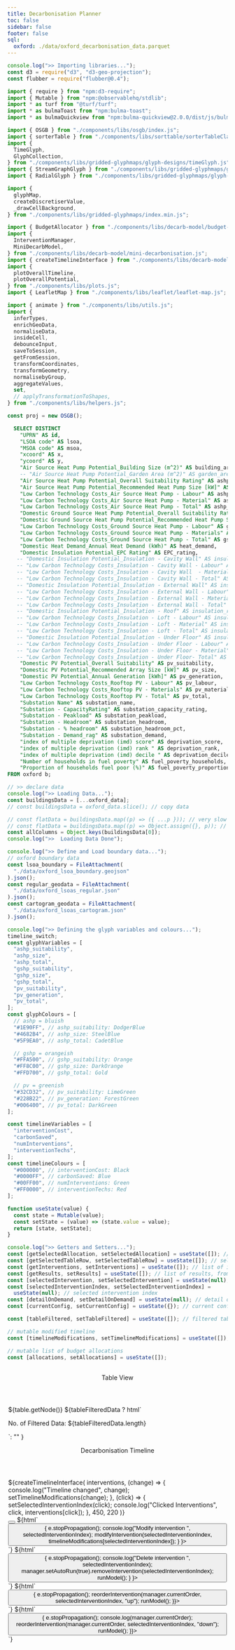 ```yaml
---
title: Decarbonisation Planner
toc: false
sidebar: false
footer: false
sql:
  oxford: ./data/oxford_decarbonisation_data.parquet
---
```


<!-------- Stylesheets -------->
<link rel="stylesheet" href="https://cdn.jsdelivr.net/npm/bulma@1.0.2/css/bulma.min.css">
<link rel="stylesheet" href="./styles/bulma-quickview.min.css">
<link rel="stylesheet" href="https://cdnjs.cloudflare.com/ajax/libs/font-awesome/6.0.0-beta3/css/all.min.css">
<link rel="stylesheet" href="./styles/dashboard.css">

<!-- ------------ Imports ------------ -->

```js
console.log(">> Importing libraries...");
const d3 = require("d3", "d3-geo-projection");
const flubber = require("flubber@0.4");

import { require } from "npm:d3-require";
import { Mutable } from "npm:@observablehq/stdlib";
import * as turf from "@turf/turf";
import * as bulmaToast from "npm:bulma-toast";
import * as bulmaQuickview from "npm:bulma-quickview@2.0.0/dist/js/bulma-quickview.js";

import { OSGB } from "./components/libs/osgb/index.js";
import { sorterTable } from "./components/libs/sorttable/sorterTableClass.js";
import {
  TimeGlyph,
  GlyphCollection,
} from "./components/libs/gridded-glyphmaps/glyph-designs/timeGlyph.js";
import { StreamGraphGlyph } from "./components/libs/gridded-glyphmaps/glyph-designs/mirrorTimeGlyph.js";
import { RadialGlyph } from "./components/libs/gridded-glyphmaps/glyph-designs/radialglyph.js";

import {
  glyphMap,
  createDiscretiserValue,
  _drawCellBackground,
} from "./components/libs/gridded-glyphmaps/index.min.js";

import { BudgetAllocator } from "./components/libs/decarb-model/budget-allocator.js";
import {
  InterventionManager,
  MiniDecarbModel,
} from "./components/libs/decarb-model/mini-decarbonisation.js";
import { createTimelineInterface } from "./components/libs/decarb-model/timeline.js";
import {
  plotOverallTimeline,
  plotOverallPotential,
} from "./components/libs/plots.js";
import { LeafletMap } from "./components/libs/leaflet/leaflet-map.js";

import { animate } from "./components/libs/utils.js";
import {
  inferTypes,
  enrichGeoData,
  normaliseData,
  insideCell,
  debounceInput,
  saveToSession,
  getFromSession,
  transformCoordinates,
  transformGeometry,
  normalisebyGroup,
  aggregateValues,
  set,
  // applyTransformationToShapes,
} from "./components/libs/helpers.js";
```

```js
const proj = new OSGB();
```

<!-- ---------------- Loading Raw Data ---------------- -->

```sql id=oxford_data
  SELECT DISTINCT
    "UPRN" AS id,
    "LSOA code" AS lsoa,
    "MSOA code" AS msoa,
    "xcoord" AS x,
    "ycoord" AS y,
    "Air Source Heat Pump Potential_Building Size (m^2)" AS building_area,
    -- "Air Source Heat Pump Potential_Garden Area (m^2)" AS garden_area,
    "Air Source Heat Pump Potential_Overall Suitability Rating" AS ashp_suitability,
    "Air Source Heat Pump Potential_Recommended Heat Pump Size [kW]" AS ashp_size,
    "Low Carbon Technology Costs_Air Source Heat Pump - Labour" AS ashp_labour,
    "Low Carbon Technology Costs_Air Source Heat Pump - Material" AS ashp_material,
    "Low Carbon Technology Costs_Air Source Heat Pump - Total" AS ashp_total,
    "Domestic Ground Source Heat Pump Potential_Overall Suitability Rating" AS gshp_suitability,
    "Domestic Ground Source Heat Pump Potential_Recommended Heat Pump Size [kW]" AS gshp_size,
    "Low Carbon Technology Costs_Ground Source Heat Pump - Labour" AS gshp_labour,
    "Low Carbon Technology Costs_Ground Source Heat Pump - Materials" AS gshp_material,
    "Low Carbon Technology Costs_Ground Source Heat Pump - Total" AS gshp_total,
    "Domestic Heat Demand_Annual Heat Demand (kWh)" AS heat_demand,
    "Domestic Insulation Potential_EPC Rating" AS EPC_rating,
   -- "Domestic Insulation Potential_Insulation - Cavity Wall" AS insulation_cwall,
   -- "Low Carbon Technology Costs_Insulation - Cavity Wall - Labour" AS insulation_cwall_labour,
   -- "Low Carbon Technology Costs_Insulation - Cavity Wall  - Materials" AS insulation_cwall_materials,
   -- "Low Carbon Technology Costs_Insulation - Cavity Wall - Total" AS insulation_cwall_total,
   -- "Domestic Insulation Potential_Insulation - External Wall" AS insulation_ewall,
   -- "Low Carbon Technology Costs_Insulation - External Wall - Labour" AS insulation_ewall_labour,
   -- "Low Carbon Technology Costs_Insulation - External Wall - Material" AS insulation_ewall_materials,
   -- "Low Carbon Technology Costs_Insulation - External Wall - Total" AS insulation_ewall_total,
   -- "Domestic Insulation Potential_Insulation - Roof" AS insulation_roof,
   -- "Low Carbon Technology Costs_Insulation - Loft - Labour" AS insulation_roof_labour,
   -- "Low Carbon Technology Costs_Insulation - Loft - Material" AS insulation_roof_materials,
   -- "Low Carbon Technology Costs_Insulation - Loft - Total" AS insulation_roof_total,
   -- "Domestic Insulation Potential_Insulation - Under Floor" AS insulation_floor,
   -- "Low Carbon Technology Costs_Insulation - Under Floor - Labour" AS insulation_floor_labour,
   -- "Low Carbon Technology Costs_Insulation - Under Floor - Material" AS insulation_floor_materials,
   -- "Low Carbon Technology Costs_Insulation - Under Floor- Total" AS insulation_floor_total,
    "Domestic PV Potential_Overall Suitability" AS pv_suitability,
    "Domestic PV Potential_Recommended Array Size [kW]" AS pv_size,
    "Domestic PV Potential_Annual Generation [kWh]" AS pv_generation,
    "Low Carbon Technology Costs_Rooftop PV - Labour" AS pv_labour,
    "Low Carbon Technology Costs_Rooftop PV - Materials" AS pv_material,
    "Low Carbon Technology Costs_Rooftop PV - Total" AS pv_total,
    "Substation Name" AS substation_name,
    "Substation - CapacityRating" AS substation_capacity_rating,
    "Substation - Peakload" AS substation_peakload,
    "Substation - Headroom" AS substation_headroom,
    "Substation - % headroom" AS substation_headroom_pct,
    "Substation - Demand_rag" AS substation_demand,
    "index of multiple deprivation (imd) score" AS deprivation_score,
    "index of multiple deprivation (imd) rank " AS deprivation_rank,
    "index of multiple deprivation (imd) decile " AS deprivation_decile,
    "Number of households in fuel poverty" AS fuel_poverty_households,
    "Proportion of households fuel poor (%)" AS fuel_poverty_proportion
FROM oxford b;
```

```js
// >> declare data
console.log(">> Loading Data...");
const buildingsData = [...oxford_data];
// const buildingsData = oxford_data.slice(); // copy data
```

```js
// const flatData = buildingsData.map((p) => ({ ...p })); // very slow
// const flatData = buildingsData.map((p) => Object.assign({}, p)); // even slower
const allColumns = Object.keys(buildingsData[0]);
console.log(">>  Loading Data Done");
```

```js
console.log(">> Define and Load boundary data...");
// oxford boundary data
const lsoa_boundary = FileAttachment(
  "./data/oxford_lsoa_boundary.geojson"
).json();
const regular_geodata = FileAttachment(
  "./data/oxford_lsoas_regular.json"
).json();
const cartogram_geodata = FileAttachment(
  "./data/oxford_lsoas_cartogram.json"
).json();
```

```js
console.log(">> Defining the glyph variables and colours...");
timeline_switch;
const glyphVariables = [
  "ashp_suitability",
  "ashp_size",
  "ashp_total",
  "gshp_suitability",
  "gshp_size",
  "gshp_total",
  "pv_suitability",
  "pv_generation",
  "pv_total",
];
const glyphColours = [
  // ashp = bluish
  "#1E90FF", // ashp_suitability: DodgerBlue
  "#4682B4", // ashp_size: SteelBlue
  "#5F9EA0", // ashp_total: CadetBlue

  // gshp = orangeish
  "#FFA500", // gshp_suitability: Orange
  "#FF8C00", // gshp_size: DarkOrange
  "#FFD700", // gshp_total: Gold

  // pv = greenish
  "#32CD32", // pv_suitability: LimeGreen
  "#228B22", // pv_generation: ForestGreen
  "#006400", // pv_total: DarkGreen
];

const timelineVariables = [
  "interventionCost",
  "carbonSaved",
  "numInterventions",
  "interventionTechs",
];
const timelineColours = [
  "#000000", // interventionCost: Black
  "#0000FF", // carbonSaved: Blue
  "#00FF00", // numInterventions: Green
  "#FF0000", // interventionTechs: Red
];
```

<!-- ------------ Getter-Setter ------------ -->

```js
function useState(value) {
  const state = Mutable(value);
  const setState = (value) => (state.value = value);
  return [state, setState];
}
```

```js
console.log(">> Getters and Setters...");
const [getSelectedAllocation, setSelectedAllocation] = useState([]); // selected allocation
const [getSelectedTableRow, setSelectedTableRow] = useState([]); // selected table row
const [getInterventions, setInterventions] = useState([]); // list of interventions
const [getResults, setResults] = useState([]); // list of results, from running model
const [selectedIntervention, setSelectedIntervention] = useState(null); // selected intervention in timeline
const [selectedInterventionIndex, setSelectedInterventionIndex] =
  useState(null); // selected intervention index
const [detailOnDemand, setDetailOnDemand] = useState(null); // detail on demand on map
const [currentConfig, setCurrentConfig] = useState({}); // current configuration
```

```js
const [tableFiltered, setTableFiltered] = useState([]); // filtered table
```

```js
// mutable modified timeline
const [timelineModifications, setTimelineModifications] = useState([]); // list of budget allocations
```

```js
// mutable list of budget allocations
const [allocations, setAllocations] = useState([]);
```

<!-- ---------------- HTML Layout ---------------- -->

<!-- <div class="card">
  <div class="card-content">
    Cell 1
    ${resize((width, height) => {
        return html`<div style="width:${width}px;background-color:lightblue">${width} ${height}</div>`;
    })}
    ${resize((width, height) => console.log("width and height 1", {width, height}))}
  </div>
</div> -->

<div class="grid-container" style="padding:2px; height:100vh;">
  <div id="left-panel" style="overflow-x:hidden; overflow-y:hidden; height:96vh;">
    <div class="left-top">
      <div class="card" style="overflow-x:hidden;">
          <header class="quickview-header">
            <p class="title">Table View </p>
          </header>
          <div class="card-content">
            <div class="content">
              <!-- ${ObsTable} -->
              ${table.getNode()}
              ${tableFilteredData ? html`<p> No. of Filtered Data: ${tableFilteredData.length} </p>`: "" }
            </div>
          </div>
        </div>
    </div> <!-- left top -->
    <div class="left-bottom">
        <div class="card" style="overflow-y: hidden;">
        <header class="quickview-header">
          <p class="title">Decarbonisation Timeline</p>
        </header>
        <div class="card-content">
          <div class="content">
            <div id="graph-container">
              <div id="timeline-panel">
                ${createTimelineInterface(
                interventions,
                (change) => {
                  console.log("Timeline changed", change);
                  setTimelineModifications(change);
                },
                (click) => {
                  setSelectedInterventionIndex(click);
                  console.log("Clicked Interventions", click, interventions[click]);
                },
                450,
                220
              )}
              </div> <!-- timeline panel -->
              <nav id="timeline-buttons">
                <button id="openQuickviewButton" data-show="quickview" class="btn tooltip" data-tooltip="Add New Intervention" aria-label="Add">
                  <i class="fas fa-plus"></i>
                </button>
                ${html`<button class="btn edit tooltip" data-tooltip="Apply Modification" aria-label="Edit"
                  onclick=${(e) => {
                    e.stopPropagation();
                    console.log("Modify intervention ", selectedInterventionIndex);
                    modifyIntervention(selectedInterventionIndex, timelineModifications[selectedInterventionIndex]);
                 }
                }>
                <i class="fas fa-edit" style="color:green;"></i>
              </button>`}
                ${html`<button class="btn erase tooltip" data-tooltip="Remove Intervention" aria-label="Delete"
                  onclick=${(e) => {
                    e.stopPropagation();
                    console.log("Delete intervention ", selectedInterventionIndex);
                    manager.setAutoRun(true).removeIntervention(selectedInterventionIndex);
                    runModel();
                 }
                }>
                <i class="fas fa-trash" style="color:red;"></i>
              </button>`}
              ${html`<button class="btn move-up tooltip" data-tooltip="Move Up" aria-label="Move Up"
                  onclick=${(e) => {
                    e.stopPropagation();
                    reorderIntervention(manager.currentOrder, selectedInterventionIndex, "up");
                    runModel();
                }}>
                <i class="fas fa-arrow-up"></i>
              </button>`}
                ${html`<button class="btn move-down tooltip" data-tooltip="Move Down" aria-label="Move Down"
                  onclick=${(e) => {
                    e.stopPropagation();
                    console.log(manager.currentOrder);
                    reorderIntervention(manager.currentOrder, selectedInterventionIndex, "down");
                    runModel();
                }}>
                <i class="fas fa-arrow-down"></i>
              </button>`}
              </nav>
            </div> <!-- graph container -->
          </div>
        </div>
      </div> <!-- card -->
    </div> <!-- left bottom -->
    </div> <!-- left panel -->

  <div id="main-panel">
    <div class="card" style="overflow-x:hidden; overflow-y:hidden; height:96vh;">
      <header class="quickview-header">
        <p class="title">Map View</p>
      </header>
      <div class="card-content">
        <div class="content">
          ${mapAggregationInput}
          ${(map_aggregate === "Building Level") ? "": timelineSwitchInput}
          ${(map_aggregate === "Building Level") ? toggleGridmaps : ""}
          ${(map_aggregate === "LSOA Level") ? html`${playButton} ${morphFactorInput}` : ""}
          <!-- ${html`${playButton} ${morphFactorInput}`} -->
          ${resize((width, height) => createGlyphMap(map_aggregate, width, height))}
          ${resize((width, height) => console.log("width and height", {width, height}))}
        </div>
      </div>
    </div>
  </div>
</div>

<!-------- MODAL/QVIEW -------->
<div id="quickviewDefault" class="quickview is-left">
  <header class="quickview-header">
    <p class="title">New Budget Allocation</p>
    <span class="delete" data-dismiss="quickview" id="closeQuickviewButton"></span>
  </header>
  <div class="quickview-body">
    ${tableFilteredData ? html`<i> Using ${tableFilteredData.length} Filtered Data </i>`: "" }
    <div class="quickview-block">
      <form id="quickviewForm">
        <!-- Technology Selection -->
        <div class="field">
          <label class="label">Technology</label>
          <div class="control">
            <div class="select is-arrowless">
            ${techsInput}
            </div>
          </div>
        </div>
        <!-- Total Budget -->
        <div class="field">
          <label class="label">Total Budget (in thousand £)</label>
          <div class="control">
            ${totalBudgetInput}
            <!-- <input id="totalBudgetInput" class="input" type="number" placeholder="Enter total budget" required> -->
          </div>
        </div>
        <!-- Start Year -->
        <div class="field">
          <label class="label">Start Year</label>
          <div class="control">
          ${startYearInput}
            <!-- <input id="startYearInput" class="input" type="number" placeholder="e.g., 2024" required> -->
          </div>
        </div>
        <!-- Project Length -->
        <div class="field">
          <label class="label">Project Length (years)</label>
          <div class="control">
            ${projectLengthInput}
            <!-- <input id="projectLengthInput" class="slider is-fullwidth" type="range" min="1" max="10" step="1" value="5"> -->
            <span id="projectLengthValue">${project_length}</span> years
          </div>
        </div>
        <!-- Budget Allocation Type -->
        <div class="field">
          <label class="label">Budget Allocation Type</label>
          <div class="control">
            ${allocationTypeInput}
            <!-- <label class="radio">
              <input type="radio" name="allocationType" value="linear" checked>
              Linear
            </label>
            <label class="radio">
              <input type="radio" name="allocationType" value="sqrt">
              Sqrt
            </label>
            <label class="radio">
              <input type="radio" name="allocationType" value="exp">
              Exp
            </label>
            <label class="radio">
              <input type="radio" name="allocationType" value="cubic">
              Cubic
            </label> -->
            </div>
          <div class="field">
            ${flipButtonInput}
          </div> <!-- control -->
        </div>
        <!-- visual budget allocator  -->
        <div class="field">
          ${budgetVisualiser}
        </div>
      </form>
    </div>
  </div>
  <footer class="quickview-footer">
    <button class="button is-light" id="cancelButton">Cancel</button>
    <button class="button is-success" id="addInterventionBtn">Add New Intervention</button>
  </footer>
</div>

```js
const openQuickviewButton = document.getElementById("openQuickviewButton");
const closeQuickviewButton = document.getElementById("closeQuickviewButton");
const quickviewDefault = document.getElementById("quickviewDefault");
const cancelButton = document.getElementById("cancelButton");

openQuickviewButton.addEventListener("click", () => {
  quickviewDefault.classList.add("is-active");
});

closeQuickviewButton.addEventListener("click", () => {
  quickviewDefault.classList.remove("is-active");
});

cancelButton.addEventListener("click", () => {
  quickviewDefault.classList.remove("is-active");
});
```

```js
// display(html`<p>"Grouped Intervention"</p>`);
const groupedData = MiniDecarbModel.group(data, ["lsoa", "interventionYear"]);
// display(groupedData);
```

```js
// display(html`<p>"Transformed Grouped Intervention"</p>`);
const timelineDataArray = [
  "interventionCost",
  "carbonSaved",
  "numInterventions",
];
```

```js
function transformInterventionData(data, lsoaCode, fields) {
  // Get the specific LSOA data
  const lsoaData = data[lsoaCode];
  if (!lsoaData?.children) {
    return [];
  }

  // Transform the data
  return Object.entries(lsoaData.children).map(([year, interventions]) => {
    // Initialize yearData with the year
    const yearData = { year };

    // Initialize selected fields with 0
    fields.forEach((field) => {
      yearData[field] = 0;
    });

    // Aggregate data from all interventions in the year
    interventions.forEach((intervention) => {
      // console.log(">>> transforming interventions", intervention);
      if (intervention) {
        fields.forEach((field) => {
          if (intervention[field] !== undefined) {
            yearData[field] += intervention[field];
          }
        });
      }
    });

    // round all numerical values to 2 decimal places
    Object.keys(yearData).forEach((key) => {
      if (typeof yearData[key] === "number") {
        yearData[key] = Math.round(yearData[key] * 100) / 100;
      }
    });

    return yearData;
  });
}
```

<!-- ---------------- Intervention Managers ---------------- -->

```js
// --- Define the list of technologies ---
const listOfTech = {
  ASHP: {
    name: "ASHP",
    config: {
      suitabilityKey: "ashp_suitability",
      labourKey: "ashp_labour",
      materialKey: "ashp_material",
      savingsKey: "heat_demand",
    },
  },
  PV: {
    name: "PV",
    config: {
      suitabilityKey: "pv_suitability",
      labourKey: "pv_labour",
      materialKey: "pv_material",
      savingsKey: "pv_generation",
    },
  },
  GSHP: {
    name: "GSHP",
    config: {
      suitabilityKey: "gshp_suitability",
      labourKey: "gshp_labour",
      materialKey: "gshp_material",
      savingsKey: "gshp_size",
    },
  },
  // Insulation: {
  //   name: "Insulation",
  //   config: {
  //     suitabilityKey: "insulation_rating",
  //     labourKey: "insulation_cwall_labour",
  //     materialKey: "insulation_cwall_materials",
  //     savingsKey: "insulation_cwall",
  //   },
  // },
};

// --- Create an InterventionManager instance ---
const manager = new InterventionManager(buildingsData, listOfTech);
```

<!-- ---------------- Input form declarations ---------------- -->

```js
// --- technology ---
const techsInput = Inputs.select(["PV", "ASHP", "GSHP", "Optimise All"], {
  // label: html`<b>Technology</b>`,
  value: "ASHP",
  // submit: true,
  // disabled: selectedIntervention ? true : false,
});
// techsInput.style["max-width"] = "300px";
Object.assign(techsInput, {
  oninput: (event) => event.isTrusted && event.stopImmediatePropagation(),
  onchange: (event) => event.currentTarget.dispatchEvent(new Event("input")),
});
const technology = Generators.input(techsInput);
// display(techsInput);
```

```js
// --- total budget ---
const totalBudgetInput = html`<input
  id="totalBudgetInput"
  class="input"
  value="100"
  type="text"
  placeholder="Enter total budget"
/>`;
// totalBudgetInput.style["max-width"] = "300px";
Object.assign(totalBudgetInput, {
  oninput: (event) => event.isTrusted && event.stopImmediatePropagation(),
  onchange: (event) => event.currentTarget.dispatchEvent(new Event("input")),
});
const total_budget = Generators.input(totalBudgetInput);
// console.log("totalBudgetInput total: ", total_budget);

totalBudgetInput.addEventListener("input", (event) => {
  // Remove existing formatting
  const value = event.target.value.replace(/,/g, "").replace(/£/g, "");
  // Format the number with commas and add the £ sign
  event.target.value = "£" + value.replace(/\B(?=(\d{3})+(?!\d))/g, ",");
});

totalBudgetInput.addEventListener("blur", (event) => {
  // Ensure proper formatting on blur
  const value = event.target.value.replace(/,/g, "").replace(/£/g, "");
  event.target.value = "£" + parseInt(value, 10).toLocaleString();
});

totalBudgetInput.addEventListener("focus", (event) => {
  // Remove formatting to allow direct editing
  event.target.value = event.target.value.replace(/,/g, "").replace(/£/g, "");
});
```

```js
// --- start year ---
const startYearInput = html`<input
  class="input"
  type="number"
  value="2025"
  step="1"
  min="2025"
  max="2080"
  label="Start Year"
/>`;
Object.assign(startYearInput, {
  oninput: (event) => event.isTrusted && event.stopImmediatePropagation(),
  onchange: (event) => event.currentTarget.dispatchEvent(new Event("input")),
});
// console.log("startYearInput.style", startYearInput.columns);
const start_year = Generators.input(startYearInput);
```

```js
// --- project length ---
const projectLengthInput = html`<input
  id="projectLengthInput"
  class="slider is-fullwidth"
  type="range"
  min="1"
  max="10"
  step="1"
  value="5"
/>`;

Object.assign(projectLengthInput, {
  oninput: (event) => event.isTrusted && event.stopImmediatePropagation(),
  onchange: (event) => event.currentTarget.dispatchEvent(new Event("input")),
});
const project_length = Generators.input(projectLengthInput);
```

```js
// --- allocation type ---
const allocationTypeInput = Inputs.radio(["linear", "sqrt", "exp", "cubic"], {
  // label: html`<b>Allocation Type</b>`,
  value: "linear",
});
Object.assign(allocationTypeInput, {
  oninput: (event) => event.isTrusted && event.stopImmediatePropagation(),
  onchange: (event) => event.currentTarget.dispatchEvent(new Event("input")),
});
const allocation_type = Generators.input(allocationTypeInput);
```

```js
// --- building priority ---
const priorityInput = Inputs.form([
  Inputs.select([...allColumns, "None"], {
    label: html`<b>Sorting Priority</b>`,
    value: "None",
    disabled: true,
  }),
  Inputs.radio(["asc", "desc"], {
    label: "Order",
    value: "asc",
    disabled: true,
  }),
]);
const priority_input = Generators.input(priorityInput);
```

```js
// --- building filter ---
const filterInput = Inputs.form([
  Inputs.select([...allColumns, "None"], {
    label: html`<b>Filter Column</b>`,
    value: "None",
    disabled: true,
  }),
  Inputs.text({
    label: "Filter Value",
    placeholder: "e.g., '> 1000'",
    disabled: true,
  }),
]);
const filter_input = Generators.input(filterInput);
```

```js
// --- glyphmap type ---
const glyphmapTypeInput = Inputs.radio(
  ["Interventions", "Decarbonisation Time series"],
  {
    label: "Type of map",
    value: "Interventions",
  }
);
const glyphmapType = Generators.input(glyphmapTypeInput);
```

```js
// --- map aggregation ---
const mapAggregationInput = Inputs.radio(
  ["LA Level", "LSOA Level", "Building Level"],
  {
    label: "Level of Detail",
    value: "LSOA Level",
  }
);
const map_aggregate = Generators.input(mapAggregationInput);
```

```js
// --- potentials and timeline  ---
const timelineSwitchInput = Inputs.radio(
  ["Decarbonisation Potentials", "Decarbonisation Timeline"],
  {
    label: "Show Data",
    value: "Decarbonisation Potentials",
  }
);
const timeline_switch = Generators.input(timelineSwitchInput);
```

```js
// --- morph factor ---
const morphFactorInput = html`<input
  style="width: 100%; max-width:450px;"
  type="range"
  value="0"
  step="0.05"
  min="0"
  max="1"
/>`;
Object.assign(morphFactorInput, {
  // oninput: (event) => event.isTrusted && event.stopImmediatePropagation(),
  onchange: (event) => event.currentTarget.dispatchEvent(new Event("input")),
});
const morph_factor = Generators.input(morphFactorInput);
```

```js
// --- flip button ---
const flipButtonInput = Inputs.toggle({ label: "Flip", value: false });
Object.assign(flipButtonInput, {
  // oninput: (event) => event.isTrusted && event.stopImmediatePropagation(),
  onchange: (event) => event.currentTarget.dispatchEvent(new Event("input")),
});
const flip_budget = Generators.input(flipButtonInput);
```

```js
// --- play button ---
const playButton = html`<button class="btn edit" style="margin-top: 5px;">
  <i class="fas fa-play fa-large"></i>&nbsp;
</button>`;
```

```js
// toggle between raw building data and gridded glyphmaps
const toggleGridmaps = Inputs.toggle({ label: "Gridmaps?", value: false });
const toggle_grids = Generators.input(toggleGridmaps);
```

```js
const filterByIds = (suitableIds) => {
  return {
    filterName: `Buildings with IDs in provided list (${suitableIds.length} buildings)`,
    filterFunction: (building) => suitableIds.includes(building.id),
  };
};
```

```js
// ----------------- QuickView Event Listeners -----------------
const addInterventionBtn = document.getElementById("addInterventionBtn");

// Add New Intervention button logic
addInterventionBtn.addEventListener("click", () => {
  // console.log("Intervention button clicked");

  const formData = {
    id: techsInput.value + "_" + startYearInput.value.toString(),
    initialYear: Number(startYearInput.value),
    rolloverBudget: 0,
    optimizationStrategy: "tech-first",
    tech: techsInput.value,
    priorities: [],
    filters: [],
  };

  addNewIntervention(formData);
  quickviewDefault.classList.remove("is-active"); // Close quickview after submission
});
```

```js
const getNumericBudget = (value) => {
  // console.log("getNumericBudget", value);
  // Remove commas and parse the value as a number
  let budget = parseFloat(value.replace(/,/g, "").replace(/£/g, ""));
  // console.log("budget in billions", budget * 1e6);
  return budget * 1000;
};
```

<!--------------- Budget Allocator ---------------->

```js
console.log(">> Budget Allocator...");

// Budget Allocator
const allocator = new BudgetAllocator(
  Number(getNumericBudget(total_budget)),
  Number(start_year),
  Number(project_length)
);

let initialAllocations;
if (allocation_type === "linear") {
  initialAllocations = allocator.allocateLinear();
} else {
  initialAllocations = allocator.allocateCustom(
    allocation_type,
    { exponent: 4 },
    flip_budget
  );
}
```

```js
const budgetVisualiser = allocator.visualise(
  initialAllocations,
  (changes) => {
    // console.log("On Budget Updated", changes);
    setSelectedAllocation(changes);
  },
  400,
  200
);
```

```js
setSelectedAllocation(allocator.getAllocations());
```

```js
// ----------------- Assign budget -----------------
{
  allocator;
  // const newAllocation = selected ? selected : allocator.getAllocations();
  // console.log("newAllocation", newAllocation);
  saveToSession("allocations", getSelectedAllocation);
}
```

<!-- morph animation logic -->

```js
console.log(">> Morph animation logic...");
let playing = false; // Track play/pause state
let direction = 1; // Controls the animation direction (0 to 1 or 1 to 0)
let animationFrame; // Stores the requestAnimationFrame ID

// Animation loop
animate(currentValue, animationFrame, playing, direction);

// Button click event listener
playButton.addEventListener("click", () => {
  playing = !playing; // Toggle play/pause state
  playButton.innerHTML = playing
    ? '<i class="fas fa-pause"></i>'
    : '<i class="fas fa-play"></i>';

  if (playing) {
    // Start the animation with the current slider value
    const currentValue = parseFloat(morphFactorInput.value);
    requestAnimationFrame(() => animate(currentValue));
  } else {
    cancelAnimationFrame(animationFrame); // Stop the animation
  }
});
```

<!-- ---------------- Functions ---------------- -->

<!-- Intervention functions -->

```js
// Handle form submission: add new intervention
function addNewIntervention(data) {
  // console.log(Date.now(), "Checking allocations now:", allocations);
  const currentAllocation = getFromSession("allocations");

  console.log(">> Current Allocation from session", currentAllocation);
  const yearlyBudgets = currentAllocation.map((item) => item.budget);

  const newConfig = {
    ...data,
    // filters: [],
    // priorities: [],
    yearlyBudgets: yearlyBudgets,
  };
  console.log(">> CONFIG from session", newConfig);

  // add the new intervention to the model
  manager.addIntervention(newConfig);

  // run the model
  runModel();
}
```

```js
// function to run the model
function runModel() {
  console.log(">>>> Running the decarbonisation model...");
  const recaps = manager.runInterventions();
  const formatRecaps = recaps.map((r) => {
    return {
      ...r,
      interventionId: r.modelId,
      initialYear: Number(Object.keys(r.yearlyStats)[0]), // first year in the array
      tech: r.techName,
      duration: r.projectDuration,
    };
  });

  // store to current interventions
  setInterventions(formatRecaps);
  const stackedRecap = manager.getStackedResults();
  setResults(stackedRecap);
}
```

```js
// Reorder intervention
function reorderIntervention(array, index, direction) {
  console.log(
    ">> Reordering intervention...",
    getInterventions[index].interventionId,
    direction
  );
  try {
    // Validate inputs
    if (!Array.isArray(array) || array.length === 0) {
      throw new Error("Invalid intervention array");
    }

    if (index < 0 || index >= array.length) {
      throw new Error("Invalid index for reordering");
    }

    // Check if manager exists and array length matches interventions
    if (manager && array.length !== manager.interventionConfigs.length) {
      throw new Error("Array length doesn't match number of interventions");
    }

    // Perform reordering
    let newArray = [...array]; // Create copy to avoid modifying original
    if (direction === "up" && index > 0) {
      [newArray[index - 1], newArray[index]] = [
        newArray[index],
        newArray[index - 1],
      ];
    } else if (direction === "down" && index < array.length - 1) {
      [newArray[index], newArray[index + 1]] = [
        newArray[index + 1],
        newArray[index],
      ];
    } else {
      throw new Error("Invalid direction or index for reordering");
    }

    // Update manager
    if (manager) {
      if (!manager.setInterventionOrder(newArray)) {
        throw new Error("Failed to update intervention order");
      }
      console.log("Interventions reordered:", newArray);
    }

    return newArray;
  } catch (error) {
    console.error("Reorder failed:", error.message);
    return array; // Return original array if reordering fails
  }
}
```

```js
// function to update the selected intervention
function modifyIntervention(index, newConfig) {
  if (!newConfig) {
    console.info("No change detected for intervention", index);
    return;
  }

  console.log(" The new config", index, newConfig);

  // const currentConfig = interventions[index];
  let yearlyBudgets;

  if (newConfig.duration !== newConfig.projectDuration) {
    console.log("Assigning new budget allocations..");

    // calculate yearlyBudgets by creating an array of newConfig.projectDuration length where each item's value is from initialBudget divided by newConfig.projectDuration.
    const initialBudget = newConfig.initialBudget;
    yearlyBudgets = Array(newConfig.duration)
      .fill(initialBudget / newConfig.duration)
      .map((item) => Math.round(item));
  } else {
    yearlyBudgets = newConfig.yearlyBudgets;
  }

  console.log("GIVEN Yearly budgets", yearlyBudgets);

  const modifiedConfig = {
    ...newConfig,
    yearlyBudgets: yearlyBudgets,
    initialYear: newConfig.initialYear,
    tech: newConfig.techName,
    duration: newConfig.projectDuration,
  };

  console.log(">> Modifying intervention.. ", index, modifiedConfig);
  // const newResults = manager.modifyAndRunIntervention(index, modifiedConfig);
  // console.log(" result from modifications", newResults);
  // store to current interventions
  // setInterventions(newResults);
  // const stackedRecap = manager.getStackedResults();
  // setResults(stackedRecap);
  // updateTimeline();
  manager.modifyIntervention(index, modifiedConfig);
  runModel();
  //   const newResults = manager.modifyAndRunIntervention(index, {
  //   yearlyBudgets: [150000, 250000, 300000]
  // });
}
```

```js
// function to update building filter
function updateBuildingFilter(column, value) {
  console.log(">> Updating building filter...", column, value);
  const filter = filterByIds(
    table.data
      .filter((d) => d[column] === value)
      .map((d) => d?.id)
      .filter(Boolean)
  );
  console.log(">> Filter", filter);
  manager.addFilter(filter);
  runModel();
}
```

```js
// update timeline drawing
function updateTimeline() {
  const timelinePanel = document.getElementById("timeline-panel");
  timelinePanel.innerHTML = "";
  timelinePanel.appendChild(
    createTimelineInterface(
      interventions,
      (change) => {
        console.log("timeline change", change);
      },
      (click) => {
        setSelectedInterventionIndex(click);
        console.log("timeline clicked block", interventions[click]);
      },
      450,
      200
    )
  );
}
```

<!-- ----------------  D A T A  ---------------- -->

```js
const selectedIntervenedBuildings =
  interventions[selectedInterventionIndex]?.intervenedBuildings;

const flatData = selectedIntervenedBuildings?.map((p) => ({
  ...p,
  ...p.properties,
}));

console.log(">> Intervened buildings", flatData);

const data =
  selectedInterventionIndex === null
    ? stackedRecap?.buildings ?? buildingsData
    : flatData;
// console.log(">> DATA DATA DATA", data);
```

```js
// This updates the stored interventions
const interventions = getInterventions;
console.log(">> Interventions", interventions);
```

```js
const stackedRecap = getResults;
```

```js
timeline_switch;
console.log(">> Switching variables...", glyphVariables);

// aggregate and normalise data for whole LA
const overall_data = aggregateValues(data, glyphVariables, "sum", true);
const glyphData = glyphVariables.map((key) => overall_data[key]);
```

<!-- ---------------- Sortable Table ---------------- -->

```js
// Table Data
const excludedColumns = [
  // "id",
  "properties",
  "x",
  "y",
  "score",
  "ashp_labour",
  "ashp_material",
  "pv_labour",
  "pv_material",
  "gshp_labour",
  "gshp_material",
  "ashp_suitability",
  "pv_suitability",
  "gshp_suitability",
  "substation_headroom_pct",
  "substation_peakload",
  "deprivation_decile",
]; // columns to exclude from the table

const customOrder = ["id", "lsoa", "msoa", "EPC_rating"];

const tableColumns = [
  { column: "id", unique: true },
  ...Object.keys(data[0])
    .filter((key) => !excludedColumns.includes(key) && key !== "id")
    .sort((a, b) => {
      const indexA = customOrder.indexOf(a);
      const indexB = customOrder.indexOf(b);
      if (indexA === -1 && indexB === -1) return a.localeCompare(b);
      if (indexA === -1) return 1;
      if (indexB === -1) return -1;
      return indexA - indexB;
    }),
];

console.log(">> Define table columns...", tableColumns);
```

```js
function tableChanged(event) {
  console.log("Table changed:", event);

  if (event.type === "filter") {
    console.log("Filtered indices:", event.indeces);
    console.log("Filter rule:", event.rule);
    // saveToSession("tableFiltered", event.indeces);
    console.log("++Filtering Table called");
    setTableFiltered(event.indeces);
  }

  if (event.type === "sort") {
    console.log("Sorted indices:", event.indeces);
    console.log("Sort criteria:", event.sort);
  }

  if (event.type === "selection") {
    // console.log("Selected rows:", event.selection);
    setSelectedTableRow(event.selection);
    console.log("Selection rule:", event.rule);
  }
}
```

```js
// Filter table data
const tableFilteredData = tableFiltered
  .map((index) => table.data?.[index])
  .filter(Boolean);

console.log("Filtered table data:", tableFilteredData);
```

```js
// Define cell renderers
// const cellRenderers = {
//   pv_generation: (value, rowData) => {
//     const max = d3.max(data, (d) => d.pv_generation); // Calculate max dynamically
//     return sparkbar(max, colorScale)(value, rowData); // Call sparkbar with calculated max
//   },
//   ashp_size: (data) => {
//     const span = document.createElement("span");
//     span.innerText = data >= 180 ? "More" : "Less";
//     return span;
//   },
// };
```

```js
console.log(">> Create sortable table... with data", data);
const table = new sorterTable(data, tableColumns, tableChanged, {
  height: "300px",
});
```

<!-- ---------------- Glyph Maps ---------------- -->

```js
console.log(">> Geo-enrichment...");
// geo-enrichment - combine geodata with building level properties

// define the aggregation function for each column
const aggregations = {
  // "id": 200004687243,
  isIntervened: "count",
  interventionYear: "sum",
  interventionCost: "sum",
  carbonSaved: "sum",
  // "score": 21179,
  numInterventions: "sum",
  interventionTechs: "count",
  // // "lsoa": "E01028540",
  // // "msoa": "E02005945",
  // "x": -1.22156225350691,
  // "y": 51.7575669032743,
  building_area: "sum",
  garden_area: "sum",
  ashp_suitability: "count",
  ashp_size: "sum",
  ashp_labour: "sum",
  ashp_material: "sum",
  ashp_total: "sum",
  gshp_suitability: "count",
  gshp_size: "sum",
  gshp_labour: "sum",
  gshp_material: "sum",
  gshp_total: "sum",
  heat_demand: "sum",
  pv_suitability: "count",
  pv_size: "sum",
  pv_generation: "sum",
  pv_labour: "sum",
  pv_material: "sum",
  pv_total: "sum",
  // substation_name: "count",
  substation_capacity_rating: "sum",
  substation_peakload: "sum",
  substation_headroom: "sum",
  substation_headroom_pct: "sum",
  substation_demand: "count",
  deprivation_score: "sum",
  deprivation_rank: "sum",
  deprivation_decile: "sum",
  fuel_poverty_households: "sum",
  fuel_poverty_proportion: "sum",
};

const regular_geodata_withproperties = enrichGeoData(
  // buildingsData,
  data,
  regular_geodata,
  "lsoa",
  "code",
  aggregations
);

console.log(
  "regular_geodata_withproperties_enriched",
  regular_geodata_withproperties
);

const cartogram_geodata_withproperties = enrichGeoData(
  // buildingsData,
  data,
  cartogram_geodata,
  "lsoa",
  "code",
  aggregations
);
```

```js
// Data processing functions
console.log(">> Data processing functions: Regular LSOA...");
const osgb = new OSGB();
let clone = turf.clone(regular_geodata);
turf.coordEach(clone, (currentCoord) => {
  const newCoord = osgb.toGeo(currentCoord);
  currentCoord[0] = newCoord[0];
  currentCoord[1] = newCoord[1];
});
const regularGeodataLsoaWgs84 = clone;
```

```js
// Data processing functions
console.log(">> Data processing functions: Cartogram LSOA...");
const osgb = new OSGB();
let clone = turf.clone(cartogram_geodata);
turf.coordEach(clone, (currentCoord) => {
  const newCoord = osgb.toGeo(currentCoord);
  currentCoord[0] = newCoord[0];
  currentCoord[1] = newCoord[1];
});
const cartogramGeodataLsoaWgs84 = clone;
// display(cartogramLsoaWgs84());
```

```js
// Create a lookup table for the key data - geography
// this is already aggregated by LSOA in EnrichGeoData
console.log(">> Create lookup tables...");
const keydata = _.keyBy(
  regular_geodata_withproperties.features.map((feat) => {
    return {
      code: feat.properties.code,
      population: +feat.properties.population,
      data: feat,
    };
  }),
  "code"
);
console.log(">>> Keydata", keydata);

const regularGeodataLookup = _.keyBy(
  regular_geodata_withproperties.features.map((feat) => {
    return { ...feat, centroid: turf.getCoord(turf.centroid(feat.geometry)) };
  }),
  (feat) => feat.properties.code
);

const cartogramGeodataLsoaLookup = _.keyBy(
  cartogram_geodata_withproperties.features.map((feat) => {
    return { ...feat, centroid: turf.getCoord(turf.centroid(feat.geometry)) };
  }),
  (feat) => feat.properties.code
);
```

```js
const geographyLsoaWgs84Lookup = _.keyBy(
  regular_geodata_withproperties.features.map((feat) => {
    const transformedGeometry = transformGeometry(feat.geometry);
    const centroid = turf.getCoord(turf.centroid(transformedGeometry));
    return {
      ...feat,
      geometry: transformedGeometry,
      centroid: centroid,
    };
  }),
  (feat) => feat.properties.code
);

const cartogramLsoaWgs84Lookup = _.keyBy(
  cartogram_geodata_withproperties.features.map((feat) => {
    const transformedGeometry = transformGeometry(feat.geometry);
    const centroid = turf.getCoord(turf.centroid(transformedGeometry));
    return {
      ...feat,
      geometry: transformedGeometry,
      centroid: centroid,
    };
  }),
  (feat) => feat.properties.code
);
```

```js
// Flubber interpolations
const flubbers = {};
for (const key of Object.keys(cartogramLsoaWgs84Lookup)) {
  if (geographyLsoaWgs84Lookup[key] && cartogramLsoaWgs84Lookup[key]) {
    flubbers[key] = flubber.interpolate(
      turf.getCoords(geographyLsoaWgs84Lookup[key])[0],
      turf.getCoords(cartogramLsoaWgs84Lookup[key])[0],
      { string: false }
    );
  }
}

const tweenWGS84Lookup = _.mapValues(flubbers, (v, k) => {
  const feat = turf.multiLineString([v(morph_factor)], { code: k });
  feat.centroid = turf.getCoord(turf.centroid(feat.geometry));
  return feat;
});
```

```js
// discretiser
function valueDiscretiser(geomLookup) {
  return createDiscretiserValue({
    valueFn: (row) => {
      return row.code;
    },
    glyphLocationFn: (key) => geomLookup[key]?.centroid,
    boundaryFn: (key) => geomLookup[key]?.geometry.coordinates[0],
  });
}
```

```js
console.log(">> Initialize the GlyphMap Specification...");
// console.log("Sample x y from Data in Glyph", [data[0].x, data[0].y]);
function glyphMapSpec(width = 800, height = 600) {
  // const glyphMapSpec = {
  return {
    coordType: map_aggregate == "Building Level" ? "mercator" : "notmercator",
    initialBB: transformCoordinates(turf.bbox(regular_geodata)),
    // if map_aggregate == "Building Level", use Individual data. otherwise use Aggregated data
    data:
      map_aggregate === "Building Level"
        ? Object.values(data)
        : Object.values(keydata),
    getLocationFn: (row) =>
      map_aggregate == "Building Level"
        ? [row.x, row.y] // from individual building data
        : regularGeodataLookup[row.code]?.centroid, // aggregated LSOA's centroid
    discretisationShape: "grid",
    interactiveCellSize: true,
    interactiveZoomPan: true,
    mapType: "CartoPositron",
    cellSize: 50,

    width: width || 800,
    height: height || 600,

    customMap: {
      scaleParams: [],

      initFn: (cells, cellSize, global, panel) => {
        // console.log("initFn", cells, cellSize, global, panel);
      },

      preAggrFn: (cells, cellSize, global, panel) => {
        // console.log("preaggregate cells", cells);
      },

      aggrFn: (cell, row, weight, global, panel) => {
        // console.log("  >> Data aggregation in GlyphMap...", row);
        if (!cell.records) cell.records = []; //if the cell doesn't currently have a records property, make one
        cell.records.push(row);

        // aggregate data into cell.data
      },

      postAggrFn: (cells, cellSize, global, panel) => {
        // data normalisation
        // const normalData = normaliseData(cells, glyphVariables);

        for (const cell of cells) {
          cell.data = {};

          if (cell.records && map_aggregate === "LSOA Level") {
            cell.data = transformInterventionData(
              groupedData,
              cell.records[0].code,
              timelineDataArray
            );
          } else if (cell.records && map_aggregate === "Building Level") {
            // aggregate data for each cell
            cell.data = aggregateValues(cell.records, glyphVariables, "sum");
          } else {
            cell.data = {};
          }
        }

        // Normalisation
        const dataArray = cells.map((cell) => cell.data);
        const normalisedData = normaliseData(dataArray, glyphVariables);
        // Map normalized data back to cells
        const normalisedCells = cells.map((cell, index) => ({
          ...cell,
          data: normalisedData[index],
        }));

        // Update cells with normalized data
        cells.forEach((cell, index) => {
          cell.data = normalisedData[index];
        });
        // console.log(">>>> cells data ", normalisedCells);

        // Prepare cell interaction
        let canvas = d3.select(panel).select("canvas").node();
        canvas.addEventListener("click", function (evt) {
          //check which cell the click was in
          const rect = canvas.getBoundingClientRect();
          let x = evt.clientX - rect.left;
          let y = evt.clientY - rect.top;
          global.clickedCell = null;
          for (let i = 0; i < cells.length; i++)
            if (insideCell(cells[i], x, y)) global.clickedCell = cells[i];
        });
      },

      preDrawFn: (cells, cellSize, ctx, global, panel) => {
        if (!cells || cells.length === 0) {
          console.error("No cells data available");
          return;
        }

        global.pathGenerator = d3.geoPath().context(ctx);
        global.colourScalePop = "#cccccc";
        // global.colourScalePop = d3
        //   .scaleSequential(d3.interpolateBlues)
        //   .domain([0, 1]);
        // .domain([0, d3.max(cells.map((row) => row.building_area))]);
      },

      drawFn: (cell, x, y, cellSize, ctx, global, panel) => {
        const cellData = cell.records[0].data?.properties
          ? cell.records[0].data.properties
          : cell.data; // when map_aggregate == "Building Level", use individual data

        // console.log("cell data to draw >>>", cellData);
        let timeData = cell.data[0];
        // console.log("timeData", timeData);

        const boundary = cell.getBoundary(0);
        if (boundary[0] != boundary[boundary.length - 1]) {
          boundary.push(boundary[0]);
        }
        const boundaryFeat = turf.polygon([boundary]);

        ctx.beginPath();
        global.pathGenerator(boundaryFeat);
        ctx.fillStyle = "#efefef";
        // ctx.fillStyle = global.colourScalePop(cell.building_area);
        ctx.fill();

        ctx.lineWidth = 0.2;
        ctx.strokeStyle = "rgb(7, 77, 255)";
        ctx.stroke();

        //add contour to clicked cells
        if (global.clickedCell == cell) {
          ctx.lineWidth = 4;
          ctx.strokeStyle = "rgb(250,250,250)";
          ctx.stroke();
          ctx.lineWidth = 2;
          ctx.strokeStyle = "rgb(50,50,50)";
          ctx.stroke();
        }

        // if (map_aggregate === "Building Level") {
        //   let rg = new RadialGlyph(
        //     glyphVariables.map((key) => cellData[key]),
        //     glyphColours
        //   );
        //   rg.draw(ctx, x, y, cellSize / 2);
        // } else if (map_aggregate === "LSOA Level") {
        //   console.log;
        //   // format config for streamgraph
        //   let customConfig = {
        //     upwardKeys: ["carbonSaved"],
        //     downwardKeys: ["interventionCost"],
        //   };

        //   let tg = new StreamGraphGlyph(timeData, "year", null, customConfig);
        //   tg.draw(ctx, x, y, cellSize / 2);
        // }
        // console.log(
        //   "Drawn in order >>>",
        //   glyphVariables.map((key) => cellData[key])
        // );
        let rg = new RadialGlyph(
          glyphVariables.map((key) => cellData[key]),
          glyphColours
        );
        rg.draw(ctx, x, y, cellSize / 2);
      },

      postDrawFn: (cells, cellSize, ctx, global, panel) => {},

      tooltipTextFn: (cell) => {
        if (cell) {
          console.log("cell on tooltip", cell.data);
          // console.log("cell on tooltip", cell.records[0].code);
          // setDetailOnDemand(cell.data);
          // return cell.data.ashp_total;
          return glyphVariables
            .map((key) => {
              const label = key.replace(/_/g, " ").toUpperCase();
              const value = cell.data[key].toFixed(2);
              return `<div class="tooltip-row">
                <span class="label">${label}:</span>
                <span class="value">${value}</span>
              </div>`;
            })
            .join("");
          // return `Total Building Area: ${cell.building_area.toFixed(2)} m^2`;
        } else {
          return "no data";
        }
      },
    },
  };
}
// display([...glyphMapSpec2()]);
```

```js
// Trigger Morphing function
{
  console.log(">> Morphing...", morph_factor);
  morph_factor; //causes code to run whenever the slider is moved
  morphGlyphMap.setGlyph({
    discretiserFn: valueDiscretiser(tweenWGS84Lookup),
    preDrawFn: (cells, cellSize, ctx, global, panel) => {
      //unfortunately need to repeat what's in the base
      global.pathGenerator = d3.geoPath().context(ctx);
      global.colourScalePop = d3
        .scaleSequential(d3.interpolateBlues)
        .domain([0, d3.max(cells.map((row) => row.building_area))]);

      //draw a coloured polygon
      ctx.beginPath();
      ctx.rect(0, 0, panel.getWidth(), panel.getHeight());
      const colour = d3.color("#fff");
      colour.opacity = morph_factor; //morphFactorInput;
      ctx.fillStyle = colour;
      ctx.fill();
    },
  });
}
```

```js
// extend the glyphMapSpec
const glyphMapSpecWgs84 = {
  ...glyphMapSpec(),
  coordType: "mercator",
  initialBB: turf.bbox(regularGeodataLsoaWgs84),
  getLocationFn: (row) => geographyLsoaWgs84Lookup[row.code]?.centroid,
};
// display(glyphMapSpecWgs84);
```

```js
//morphGlyphMap as a factory function returning an object with setGlyph
function createMorphGlyphMap(width, height) {
  // Create the glyph map instance with the WGS84 specifications
  const glyphMapInstance = glyphMap({
    ...glyphMapSpecWgs84, //takes the base spec...
    width: width,
    height: height,
  });

  return glyphMapInstance;
}
const morphGlyphMap = createMorphGlyphMap(1000, 800);
```

```js
function createGlyphMap(map_aggregate, width, height) {
  // console.log(width, height);
  if (map_aggregate == "Building Level") {
    if (toggle_grids) {
      return glyphMap({
        ...glyphMapSpec(width, height),
      });
    } else {
      return createLeafletMap(data, width, height).leafletContainer;
    }
  } else if (map_aggregate == "LSOA Level") {
    return morphGlyphMap;
  } else if (map_aggregate == "LA Level") {
    if (timeline_switch == "Decarbonisation Potentials") {
      return plotOverallPotential(glyphData, glyphColours, glyphVariables);
    } else {
      return plotOverallTimeline(yearlySummaryArray);
    }
  }
}
```

```js
function interactiveDrawFn(mode) {
  return function drawFn(cell, x, y, cellSize, ctx, global, panel) {
    if (!cell) return;
    const padding = 2;

    ctx.globalAlpha = 1;
  };
}
```

```js
// interactive draw function - change glyphs based on mode
{
  // glyphMode;
  // decarbonisationGlyph.setGlyph({
  //   drawFn: interactiveDrawFn(glyphMode),
  // });
}
```

```js
// Leaflet map
function createLeafletMap(data, width, height) {
  const leafletContainer = document.createElement("div");
  document.body.appendChild(leafletContainer);

  // console.log(">> Create Leaflet Map with... ", width, height);

  const mapInstance = new LeafletMap(leafletContainer, {
    width: width,
    height: height || "600px",
    tooltipFormatter: (props) => `<strong>${props.id}</strong>`,
  });

  mapInstance.addLayer("buildings", data, {
    clusterRadius: 50,
    fitBounds: true,
  });

  mapInstance.addGeoJSONLayer("LSOA Boundary", lsoa_boundary, {
    style: {
      color: "#f7a55e",
      weight: 2,
      opacity: 0.65,
    },
    onEachFeature: (feature, layer) => {
      layer.bindPopup(feature.properties.LSOA21NM);
    },
  });

  return { leafletContainer, mapInstance };
}

// display(leafletContainer);
```

<!-- ----------------  Main Plot  ---------------- -->

```js
selectedInterventionIndex;
// Step 1: Transform recap object into an array for easier processing
const yearlySummaryArray = stackedRecap.yearlySummary
  ? Object.entries(stackedRecap.yearlySummary).map(([year, values]) => ({
      year: Number(year),
      ...values,
    }))
  : null;

// Step 2: Normalize the data
let keysToNormalise = [
  "budgetSpent",
  "buildingsIntervened",
  "totalCarbonSaved",
];
```

<!-- ----------------  Link Table to Leaflet Map  ---------------- -->

```js
// get last element of the selectedRow if more than one columns are selected,
// else return the first element
// function getSelectedRow() {
//   if (selectedRow.length > 1) {
//     return selectedRow[selectedRow.length - 1];
//   } else {
//     return selectedRow[0];
//   }
// }

// if (selectedRow) {
//   await mapInstance.flyTo({
//     x: getSelectedRow().x,
//     y: getSelectedRow().y,
//   });
// } else {
//   console.log("No selected row");
//   mapInstance.zoomtoDataBounds();
// }

// display([getSelectedRow().x, getSelectedRow().y]);
```
